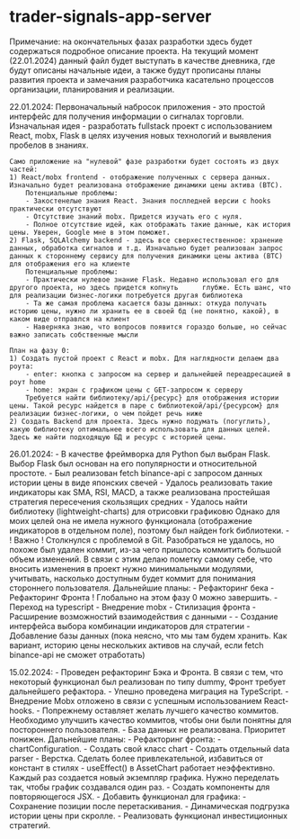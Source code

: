 # trader-signals-app-server
Примечание: 
на окончательных фазах разработки здесь будет содержаться подробное описание проекта. На текущий момент (22.01.2024) данный файл будет выступать в качестве дневника, где будут описаны начальные идеи, а также будут прописаны планы развития проекта и замечания разработчика касательно процессов организации, планирования и реализации.

22.01.2024:
    Первоначальный набросок приложения - это простой интерфейс для получения информации о сигналах торговли.
    Изначальная идея - разработать fullstack проект с использованием React, mobx, Flask в целях изучения новых технологий и выявления пробелов в знаниях.

    Само приложение на "нулевой" фазе разработки будет состоять из двух частей:
    1) React/mobx frontend - отображение полученных с сервера данных. Изначально будет реализована отображение динамики цены актива (BTC).
        Потенциальные проблемы:
        - Закостенелые знания React. Знания послледней версии с hooks практически отсутствуют
        - Отсутствие знаний mobx. Придется изучать его с нуля.
        - Полное отсутствие идей, как отображать такие данные, как история цены. Уверен, Google мне в этом поможет.
    2) Flask, SQLAlchemy backend - здесь все сверхестественное: хранение данных, обработка сигналов и т.д. Изначально будет реализован запрос данных к стороннему сервису для получения динамики цены актива (BTC) для отображения его на клиенте
        Потенциальные проблемы:
        - Практически нулевое знание Flask. Недавно использовал его для другого проекта, но здесь придется копнуть      глубже. Есть шанс, что для реализации бизнес-логики потребуется другая библиотека
        - Та же самая проблема касается базы данных: откуда получать историю цены, нужно ли хранить ее в своей бд (не понятно, какой), в каком виде отправлся на клиент
        - Наверняка знаю, что вопросов появится гораздо больше, но сейчас важно записать собственные мысли

    План на фазу 0:
    1) Создать пустой проект с React и mobx. Для наглядности делаем два роута:
        - enter: кнопка с запросом на сервер и дальнейшей переадресацией в роут home
        - home: экран с графиком цены с GET-запросом к серверу
        Требуется найти библиотеку/api/{ресурс} для отображения истории цены. Такой ресурс найдется в паре с библиотекой/api/{ресурсом} для реализации бизнес-логики, о чем пойдет речь ниже
    2) Создать Backend для проекта. Здесь нужно подумать (погуглить), какую библиотеку оптимальнее всего использовать для данных целей. Здесь же найти подходящую БД и ресурс с историей цены.

26.01.2024:
    - В качестве фреймворка для Python был выбран Flask.  Выбор Flask был основан на его популярности и     относительной простоте.
    - Был реализован fetch binance-api с запросом данных истории цены в виде японских свечей
    - Удалось реализовать такие индикаторы как SMA, RSI, MACD, а также реализована простейшая стратегия пересечения скользящих средних
    - Удалось найти библиотеку (lightweight-charts) для отрисовки графиковю Однако для моих целей она не имела нужного функционала (отображение индикаторов в отдельном поле), поэтому был найден fork библиотеки.
    - ! Важно ! Столкнулся с проблемой в Git. Разобраться не удалось, но похоже был удален коммит, из-за чего пришлось коммитить большой объем изменений. В связи с этим делаю пометку самому себе, что вносить изменения в проект нужно минимальными модулями, учитывать, насколько доступным будет коммит для понимания стороннего пользователя.
    Дальнейшие планы:
    - Рефакторинг бека
    - Рефакторинг Фронта
    ! Глобально на этом фазу 0 можно завершить.
    - Переход на typescript
    - Внедрение mobx
    - Стилизация фронта
    - Расширение возможностий взаимодействия с данными
    - - Создание интерфейса выбора комбинации индикаторов для стратегии
    - Добавление базы данных (пока неясно, что мы там будем хранить. Как вариант, историю цены нескольких активов на случай, если fetch binance-api не сможет отработать)

15.02.2024:
    - Проведен рефакторинг Бэка и Фронта. В связи с тем, что некоторый функционал был реализован по типу dummy, Фронт требует дальнейшего рефактора.
    - Упешно проведена миграция на TypeScript.
    - Внедрение Mobx отложено в связи с успешным использованием React-hooks.
    - Попрежнему оставляет желать лучшего качество коммитов. Необходимо улучшить качество коммитов, чтобы они были понятны для постороннего пользователя.
    - База данных не реализована. Приоритет понижен.
    Дальнейшие планы:
    - Рефакторинг фронта:
        - chartConfiguration. 
            - Создать свой класс chart
            - Создать отдельный data parser
        - Верстка. Сделать более привлекательной, избавиться от констант в стилях
        - useEffect() в AssetChart работает неэффективно. Каждый раз создается новый экземпляр графика. Нужно переделать так, чтобы график создавался один раз.
        - Создать компоненты для повторяющегося JSX.
    - Добавить функционал для графика:
        - Сохранение позиции после перетаскивания.
        - Динамическая подгрузка истории цены при скролле.
    - Реализовать функционал инвестиционных стратегий.